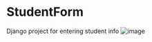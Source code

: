 # StudentForm
 Django project for entering student info
![image](https://github.com/user-attachments/assets/2dfe0969-ee7e-4bf8-b09b-b2a2a8781854)
